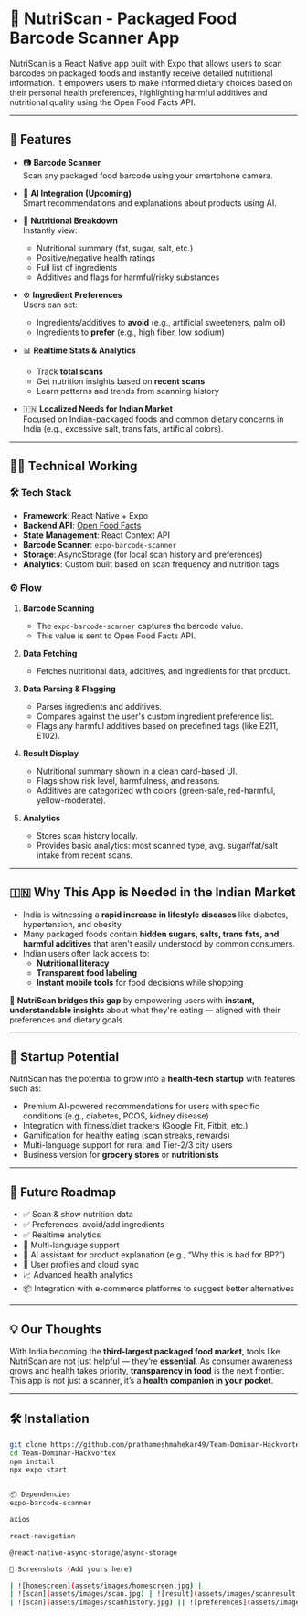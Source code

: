 # 🍱 NutriScan - Packaged Food Barcode Scanner App

NutriScan is a React Native app built with Expo that allows users to scan barcodes on packaged foods and instantly receive detailed nutritional information. It empowers users to make informed dietary choices based on their personal health preferences, highlighting harmful additives and nutritional quality using the Open Food Facts API.

---

## 🚀 Features

- 📷 **Barcode Scanner**  
  Scan any packaged food barcode using your smartphone camera.

- 🧠 **AI Integration (Upcoming)**  
  Smart recommendations and explanations about products using AI.

- 🧪 **Nutritional Breakdown**  
  Instantly view:
  - Nutritional summary (fat, sugar, salt, etc.)
  - Positive/negative health ratings
  - Full list of ingredients
  - Additives and flags for harmful/risky substances

- ⚙️ **Ingredient Preferences**  
  Users can set:
  - Ingredients/additives to **avoid** (e.g., artificial sweeteners, palm oil)
  - Ingredients to **prefer** (e.g., high fiber, low sodium)

- 📊 **Realtime Stats & Analytics**  
  - Track **total scans**
  - Get nutrition insights based on **recent scans**
  - Learn patterns and trends from scanning history

- 🇮🇳 **Localized Needs for Indian Market**  
  Focused on Indian-packaged foods and common dietary concerns in India (e.g., excessive salt, trans fats, artificial colors).

---

## 🧑‍💻 Technical Working

### 🛠 Tech Stack

- **Framework**: React Native + Expo
- **Backend API**: [Open Food Facts](https://world.openfoodfacts.org/data)
- **State Management**: React Context API
- **Barcode Scanner**: `expo-barcode-scanner`
- **Storage**: AsyncStorage (for local scan history and preferences)
- **Analytics**: Custom built based on scan frequency and nutrition tags

### ⚙️ Flow

1. **Barcode Scanning**
   - The `expo-barcode-scanner` captures the barcode value.
   - This value is sent to Open Food Facts API.

2. **Data Fetching**
   - Fetches nutritional data, additives, and ingredients for that product.

3. **Data Parsing & Flagging**
   - Parses ingredients and additives.
   - Compares against the user's custom ingredient preference list.
   - Flags any harmful additives based on predefined tags (like E211, E102).

4. **Result Display**
   - Nutritional summary shown in a clean card-based UI.
   - Flags show risk level, harmfulness, and reasons.
   - Additives are categorized with colors (green-safe, red-harmful, yellow-moderate).

5. **Analytics**
   - Stores scan history locally.
   - Provides basic analytics: most scanned type, avg. sugar/fat/salt intake from recent scans.

---

## 🇮🇳 Why This App is Needed in the Indian Market

- India is witnessing a **rapid increase in lifestyle diseases** like diabetes, hypertension, and obesity.
- Many packaged foods contain **hidden sugars, salts, trans fats, and harmful additives** that aren't easily understood by common consumers.
- Indian users often lack access to:
  - **Nutritional literacy**
  - **Transparent food labeling**
  - **Instant mobile tools** for food decisions while shopping

📌 **NutriScan bridges this gap** by empowering users with **instant, understandable insights** about what they're eating — aligned with their preferences and dietary goals.

---

## 🚀 Startup Potential

NutriScan has the potential to grow into a **health-tech startup** with features such as:

- Premium AI-powered recommendations for users with specific conditions (e.g., diabetes, PCOS, kidney disease)
- Integration with fitness/diet trackers (Google Fit, Fitbit, etc.)
- Gamification for healthy eating (scan streaks, rewards)
- Multi-language support for rural and Tier-2/3 city users
- Business version for **grocery stores** or **nutritionists**

---

## 🤖 Future Roadmap

- ✅ Scan & show nutrition data
- ✅ Preferences: avoid/add ingredients
- ✅ Realtime analytics
- 🔄 Multi-language support
- 🤖 AI assistant for product explanation (e.g., “Why this is bad for BP?”)
- 🔐 User profiles and cloud sync
- 📈 Advanced health analytics
- 📦 Integration with e-commerce platforms to suggest better alternatives

---

## 💡 Our Thoughts

With India becoming the **third-largest packaged food market**, tools like NutriScan are not just helpful — they’re **essential**. As consumer awareness grows and health takes priority, **transparency in food** is the next frontier. This app is not just a scanner, it’s a **health companion in your pocket**.

---

## 🛠 Installation

```bash
git clone https://github.com/prathameshmahekar49/Team-Dominar-Hackvortex.git
cd Team-Dominar-Hackvortex
npm install
npx expo start


📦 Dependencies
expo-barcode-scanner

axios

react-navigation

@react-native-async-storage/async-storage

📸 Screenshots (Add yours here)

| ![homescreen](assets/images/homescreen.jpg) |
| ![scan](assets/images/scan.jpg) | ![result](assets/images/scanresult.jpg) | ![flags](assets/images/additives.jpg) |
| ![scan](assets/images/scanhistory.jpg) || ![preferences](assets/images/preferences.jpg) 

